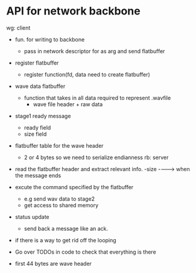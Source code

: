 # API for network backbone 
wg: client 
- fun. for writing to backbone 
    - pass in network descriptor for as arg and send flatbuffer 
- register flatbuffer 
    - register function(fd, data need to create flatbuffer)
- wave data flatbuffer 
    - function that takes in all data required to represent .wavfile 
        - wave file header + raw data
- stage1 ready message 
    - ready field 
    - size field 
    
- flatbuffer table for the wave header
    - 2 or 4 bytes so we need to serialize endianness 
rb: server
 - read the flatbuffer header and extract relevant info.
    -size ----> when the message ends

- excute the command specified by the flatbuffer 
    - e.g send wav data to stage2
     - get access to shared memory  

- status update
    - send back a message like an ack.

- if there is a way to get rid off the looping 
- Go over TODOs in code to check that everything is there
- first 44 bytes are wave header 
